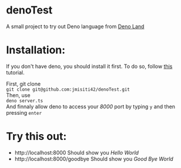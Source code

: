# denoTest
A small project to try out Deno language from [Deno Land]

# Installation:
If you don't have deno, you should install it first. To do so, follow [this] tutorial.

First, git clone<br />
`git clone git@github.com:jmisiti42/denoTest.git`<br />
Then, use<br />
`deno server.ts`<br />
And finnaly allow deno to access your *8000* port by typing `y` and then pressing `enter`

# Try this out:
- http://localhost:8000
Should show you *Hello World*
- http://localhost:8000/goodbye
Should show you *Good Bye World*


[Deno Land]: <https://deno.land>
[this]: <https://deno.land>
